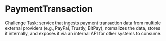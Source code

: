 # PaymentTransaction
Challenge Task: service that ingests payment transaction data from multiple external providers (e.g., PayPal, Trustly, BitPay), normalizes the data, stores it internally, and exposes it via an internal API for other systems to consume.
